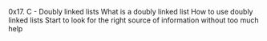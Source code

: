 0x17. C - Doubly linked lists
What is a doubly linked list
How to use doubly linked lists
Start to look for the right source of information without too much help